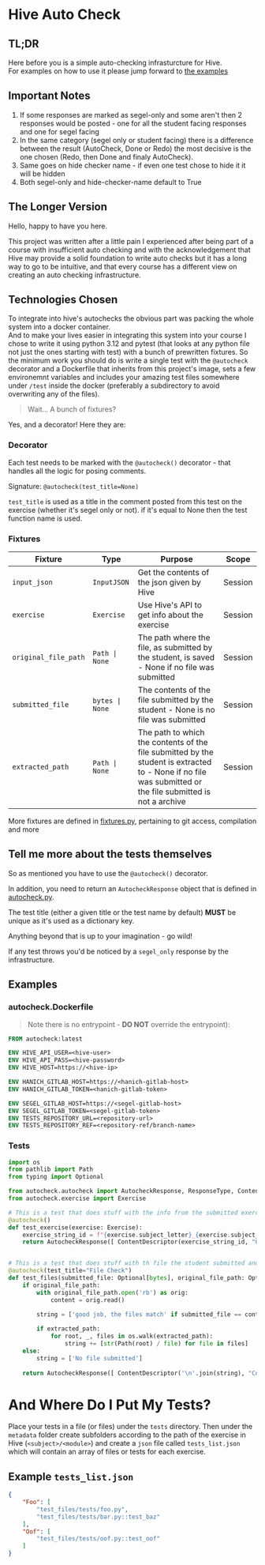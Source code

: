 # Hive Auto Check

## TL;DR

Here before you is a simple auto-checking infrasturcture for Hive.<br>
For examples on how to use it please jump forward to [the examples](#some-examples)


## Important Notes

1. If some responses are marked as segel-only and some aren't then 2 responses would be posted - one for all the student facing responses and one for segel facing
1. In the same category (segel only or student facing) there is a difference between the result (AutoCheck, Done or Redo) the most decisive is the one chosen (Redo, then Done and finaly AutoCheck).
1. Same goes on hide checker name - if even one test chose to hide it it will be hidden
1. Both segel-only and hide-checker-name default to True


## The Longer Version

Hello, happy to have you here.

This project was written after a little pain I experienced after being part of a course with insufficient auto checking and with the acknowledgement that Hive may provide a solid foundation to write auto checks but it has a long way to go to be intuitive, and that every course has a different view on creating an auto checking infrastructure.<br>


## Technologies Chosen

To integrate into hive's autochecks the obvious part was packing the whole system into a docker container.<br>
And to make your lives easier in integrating this system into your course I chose to write it using python 3.12 and pytest (that looks at any python file not just the ones starting with test) with a bunch of prewritten fixtures.
So the minimum work you should do is write a single test with the `@autocheck` decorator and a Dockerfile that inherits from this project's image, sets a few environemnt variables and includes your amazing test files somewhere under `/test` inside the docker (preferably a subdirectory to avoid overwriting any of the files).

> Wait... A bunch of fixtures?

Yes, and a decorator! Here they are:


### Decorator

Each test needs to be marked with the `@autocheck()` decorator - that handles all the logic for posing comments.

Signature: `@autocheck(test_title=None)`

`test_title` is used as a title in the comment posted from this test on the exercise (whether it's segel only or not). if it's equal to None then the test function name is used.


### Fixtures

|Fixture| Type            | Purpose                                                                                                                                                    |Scope|
|-------|-----------------|------------------------------------------------------------------------------------------------------------------------------------------------------------|-----|
|`input_json`| `InputJSON`     | Get the contents of the json given by Hive                                                                                                                 |Session|
|`exercise`| `Exercise`      | Use Hive's API to get info about the exercise                                                                                                              |Session|
|`original_file_path`| `Path \| None`  |The path where the file, as submitted by the student, is saved - None if no file was submitted|Session|
|`submitted_file`| `bytes \| None` | The contents of the file submitted by the student - None is no file was submitted                                                                          |Session|
|`extracted_path`| `Path \| None`  | The path to which the contents of the file submitted by the student is extracted to - None if no file was submitted or the file submitted is not a archive |Session|

More fixtures are defined in [fixtures.py](autocheck/fixtures.py), pertaining to git access, compilation and more


## Tell me more about the tests themselves

So as mentioned you have to use the `@autocheck()` decorator.

In addition, you need to return an `AutocheckResponse` object that is defined in [autocheck.py](autocheck/autocheck.py).

The test title (either a given title or the test name by default) __MUST__ be unique as it's used as a dictionary key.

Anything beyond that is up to your imagination - go wild!

If any test throws you'd be noticed by a `segel_only` response by the infrastructure.


## Examples

### autocheck.Dockerfile

> Note there is no entrypoint - __DO NOT__ override the entrypoint):

```Dockerfile
FROM autocheck:latest

ENV HIVE_API_USER=<hive-user>
ENV HIVE_API_PASS=<hive-password>
ENV HIVE_HOST=https://<hive-ip>

ENV HANICH_GITLAB_HOST=https://<hanich-gitlab-host>
ENV HANICH_GITLAB_TOKEN=<hanich-gitlab-token>

ENV SEGEL_GITLAB_HOST=https://<segel-gitlab-host>
ENV SEGEL_GITLAB_TOKEN=<segel-gitlab-token>
ENV TESTS_REPOSITORY_URL=<repository-url>
ENV TESTS_REPOSITORY_REF=<repository-ref/branch-name>
```

### Tests

```python
import os
from pathlib import Path
from typing import Optional

from autocheck.autocheck import AutocheckResponse, ResponseType, ContentDescriptor, autocheck
from autocheck.exercise import Exercise

# This is a test that does stuff with the info from the submitted exercise
@autocheck()
def test_exercise(exercise: Exercise):
    exercise_string_id = f"{exercise.subject_letter}_{exercise.subject_name}/{exercise.module_name}/{exercise.name}"
    return AutocheckResponse([ ContentDescriptor(exercise_string_id, "Comment") ], ResponseType.AutoCheck, False)


# This is a test that does stuff with th file the student submitted and the files that could be extracted from it, also the title of it's response would be "File Check"
@autocheck(test_title="File Check")
def test_files(submitted_file: Optional[bytes], original_file_path: Optional[Path], extracted_path: Optional[Path]):
    if original_file_path:
        with original_file_path.open('rb') as orig:
            content = orig.read()
        
        string = ['good job, the files match' if submitted_file == content else 'What just happened?']

        if extracted_path:
            for root, _, files in os.walk(extracted_path):
                string += [str(Path(root) / file) for file in files]
    else:
        string = ['No file submitted']
        
    return AutocheckResponse([ ContentDescriptor('\n'.join(string), "Comment") ], ResponseType.AutoCheck if string[0] != 'What just happened?' else ResponseType.Redo)
```

# And Where Do I Put My Tests?

Place your tests in a file (or files) under the `tests` directory. Then under the `metadata` folder create subfolders according to the path of the exercise in Hive (`<subject>/<module>`) and create a `json` file called `tests_list.json` which will contain an array of files or tests for each exercise.


## Example `tests_list.json`

```json
{
    "Foo": [
        "test_files/tests/foo.py",
        "test_files/tests/bar.py::test_baz"
    ],
    "Oof": [
        "test_files/tests/oof.py::test_oof"
    ]
}
```